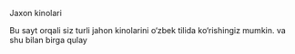 Jaxon kinolari

Bu sayt orqali siz turli jahon kinolarini o‘zbek tilida ko‘rishingiz mumkin.
va shu bilan birga qulay
